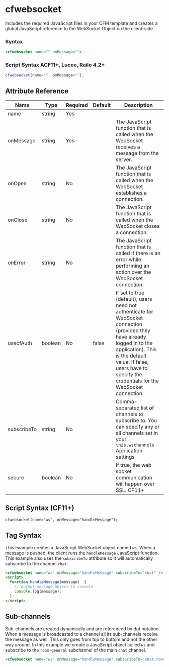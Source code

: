 # cfwebsocket

Includes the required JavaScript files in your CFM template and creates a global JavaScript reference to the WebSocket Object on the client-side.

### Syntax

```html
<cfwebsocket name="" onMessage="">
```

### Script Syntax ACF11+, Lucee, Railo 4.2+

```javascript
cfwebsocket(name="", onMessage="");
```

## Attribute Reference

| Name | Type | Required | Default | Description |
| --- | --- | --- | --- | --- |
| name | string | Yes |  |  |
| onMessage | string | Yes |  | The JavaScript function that is called when the WebSocket receives a message from the server. |
| onOpen | string | No |  | The JavaScript function that is called when the WebSocket establishes a connection. |
| onClose | string | No |  | The JavaScript function that is called when the WebSocket closes a connection. |
| onError | string | No |  | The JavaScript function that is called if there is an error while performing an action over the WebSocket connection. |
| usecfAuth | boolean | No | false | If set to true (default), users need not authenticate for WebSocket connection (provided they have already logged in to the application). This is the default value. If false, users have to specify the credentials for the WebSocket connection. |
| subscribeTo | string | No |  | Comma-separated list of channels to subscribe to. You can specify any or all channels set in your `this.wschannels` Application settings |
| secure | boolean | No |  | If true, the web socket communication will happen over SSL. CF11+ |

## Script Syntax (CF11+)

```html
cfwebsocket(name="ws", onMessage="handleMessage");
```

## Tag Syntax

This example creates a JavaScript WebSocket object named `ws`. When a message is pushed, the client runs the `handleMessage` JavaScript function. This example also uses the `subscribeTo` attribute so it will automatically subscribe to the channel `chat`.

```html
<cfwebsocket name="ws" onMessage="handleMessage" subscribeTo="chat" />
<script>
  function handleMessage(message)  {
    // Output message object to console
    console.log(message);
  }
</script>
```

## Sub-channels

Sub-channels are created dynamically and are referenced by dot notation. When a message is broadcasted to a channel all its sub-channels receive the message as well. This only goes from top to bottom and not the other way around.  In this example we create a JavaScript object called `ws` and subscribe to the `room-general` subchannel of the main `chat` channel.

```html
<cfwebsocket name="ws" onMessage="handleMessage" subscribeTo="chat.room-general" />
```
